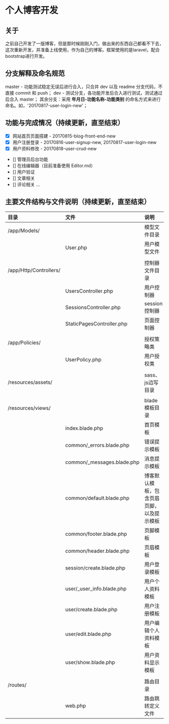 # 个人博客开发

## 关于
之前自己开发了一版博客，但是那时候刚刚入门，做出来的东西自己都看不下去，这次重新开发，并准备上线使用，作为自己的博客。框架使用的是laravel，配合bootstrap进行开发。

## 分支解释及命名规范
master - 功能测试稳定无误后进行合入，只合并 dev 以及 readme 分支代码，不直接 commit 和 push；
dev - 测试分支，各功能开发后合入进行测试，测试通过后合入 master；
其余分支：采用 **年月日-功能名称-功能类别** 的命名方式来进行命名。如，'20170817-user-login-new'；

## 功能与完成情况（持续更新，直至结束）
- [x] 网站首页页面搭建 - 20170815-blog-front-end-new
- [x] 用户注册登录 - 20170816-user-signup-new, 20170817-user-login-new
- [x] 用户资料修改 - 20170818-user-crud-new
- [] 管理员后台功能
- [] 在线编辑器（目前准备使用 Editor.md）
- [] 用户验证
- [] 文章相关
- [] 评论相关
...

## 主要文件结构与文件说明（持续更新，直至结束）
|目录|文件|说明|
|:--|:--|:--|
|/app/Models/||模型文件目录|
||User.php|用户模型文件|
||||
|/app/Http/Controllers/||控制器文件目录|
||UsersController.php|用户控制器|
||SessionsController.php|session控制器|
||StaticPagesController.php|页面控制器|
||||
|/app/Policies/||授权策略类|
||UserPolicy.php|用户授权类|
||||
|/resources/assets/||sass、js边写目录|
||||
|/resources/views/||blade模板目录|
||index.blade.php|首页模板|
||common/_errors.blade.php|错误提示模板|
||common/_messages.blade.php|消息提示模板|
||common/default.blade.php|博客默认模板，包含页眉页脚，以及提示模板|
||common/footer.blade.php|页脚模板|
||common/header.blade.php|页眉模板|
||session/create.blade.php|用户登录模板|
||user/_user_info.blade.php|用户个人资料模板|
||user/create.blade.php|用户注册模板|
||user/edit.blade.php|用户编辑个人资料模板|
||user/show.blade.php|用户资料显示模板|
||||
|/routes/||路由目录|
||web.php|路由跳转定义文件|
